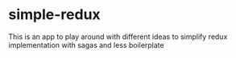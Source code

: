 # simple-redux
This is an app to play around with different ideas to simplify redux implementation with sagas and less boilerplate
